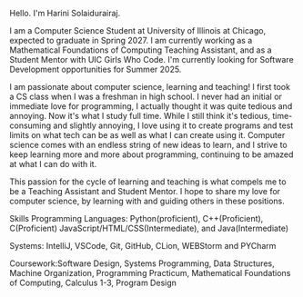 Hello. I'm Harini Solaidurairaj. 

I am a Computer Science Student at University of Illinois at Chicago, expected to graduate in Spring 2027. I am currently working as a Mathematical Foundations of Computing Teaching Assistant, and as a Student Mentor with UIC Girls Who Code. I'm currently looking for Software Development opportunities for Summer 2025.

I am passionate about computer science, learning and teaching! I first took a CS class when I was a freshman in high school. I never had an initial or immediate love for programming, I actually thought it was quite tedious and annoying. Now it's what I study full time. While I still think it's tedious, time-consuming and slightly annoying, I love using it to create programs and test limits on what tech can be as well as what I can create using it. Computer science comes with an endless string of new ideas to learn, and I strive to keep learning more and more about programming, continuing to be amazed at what I can do with it. 

This passion for the cycle of learning and teaching is what compels me to be a Teaching Assistant and Student Mentor. I hope to share my love for computer science, by learning with and guiding others in these positions. 

Skills
Programming Languages: Python(proficient), C++(Proficient), C(Proficient) JavaScript/HTML/CSS(Intermediate), and Java(Intermediate)

Systems: IntelliJ, VSCode, Git, GitHub, CLion, WEBStorm and PYCharm

Coursework:Software Design, Systems Programming, Data Structures, Machine Organization, Programming Practicum, Mathematical Foundations of Computing, Calculus 1-3, Program Design
